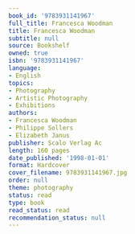 ```yaml
---
book_id: '9783931141967'
full_title: Francesca Woodman
title: Francesca Woodman
subtitle: null
source: Bookshelf
owned: true
isbn: '9783931141967'
language:
- English
topics:
- Photography
- Artistic Photography
- Exhibitions
authors:
- Francesca Woodman
- Philippe Sollers
- Elizabeth Janus
publisher: Scalo Verlag Ac
length: 160 pages
date_published: '1998-01-01'
format: Hardcover
cover_filename: 9783931141967.jpg
order: null
theme: photography
status: read
type: book
read_status: read
recommendation_status: null
---
```


